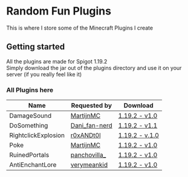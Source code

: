 # Random Fun Plugins
This is where I store some of the Minecraft Plugins I create

## Getting started
All the plugins are made for Spigot 1.19.2\
Simply download the jar out of the plugins directory and use it on your server (if you really feel like it)

### All Plugins here
| Name | Requested by | Download |
| --- | --- | --- |
| DamageSound | [MartijnMC](https://www.reddit.com/user/MartijnMC/) | [1.19.2 - v1.0](https://raw.githubusercontent.com/pxlmo/rfp/main/DamageSound/DamageSound-1.0-SNAPSHOT.jar) |
| DoSomething | [Dani_fan-nerd](https://www.reddit.com/user/Dani_fan-nerd/) | [1.19.2 - v1.1](https://raw.githubusercontent.com/pxlmo/rfp/main/DoSomething/DoSomething-1.1.jar) |
| RightclickExplosion | [r0xANDt0l](https://www.reddit.com/user/r0xANDt0l/) | [1.19.2 - v.1.0](https://raw.githubusercontent.com/pxlmo/rfp/main/RightclickExplosion/RightclickExplosion-1.0-compiled.jar) |
| Poke | [MartijnMC](https://www.reddit.com/user/MartijnMC/) | [1.19.2 - v1.0](https://raw.githubusercontent.com/pxlmo/rfp/main/Poke/Poke-1.0-compiled.jar)
| RuinedPortals | [panchovilla_](https://www.reddit.com/user/panchovilla_/) | [1.19.2 - v1.0](https://raw.githubusercontent.com/pxlmo/rfp/main/RuinedPortals/RuinedPortals-1.0.jar) |
| AntiEnchantLore | [verymeankid](https://www.reddit.com/user/verymeankid) | [1.19.2 - v1.0](https://raw.githubusercontent.com/pxlmo/rfp/main/AntiEnchantLore/AntiEnchantLore-1.0.jar) |
